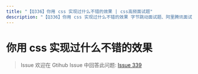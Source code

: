 ```yaml
---
title: "【Q336】你用 css 实现过什么不错的效果 | css高频面试题"
description: "【Q336】你用 css 实现过什么不错的效果 字节跳动面试题、阿里腾讯面试题、美团小米面试题。"
---
```


# 你用 css 实现过什么不错的效果

> Issue
> 欢迎在 Gtihub Issue 中回答此问题: [Issue 339](https://github.com/shfshanyue/Daily-Question/issues/339)
